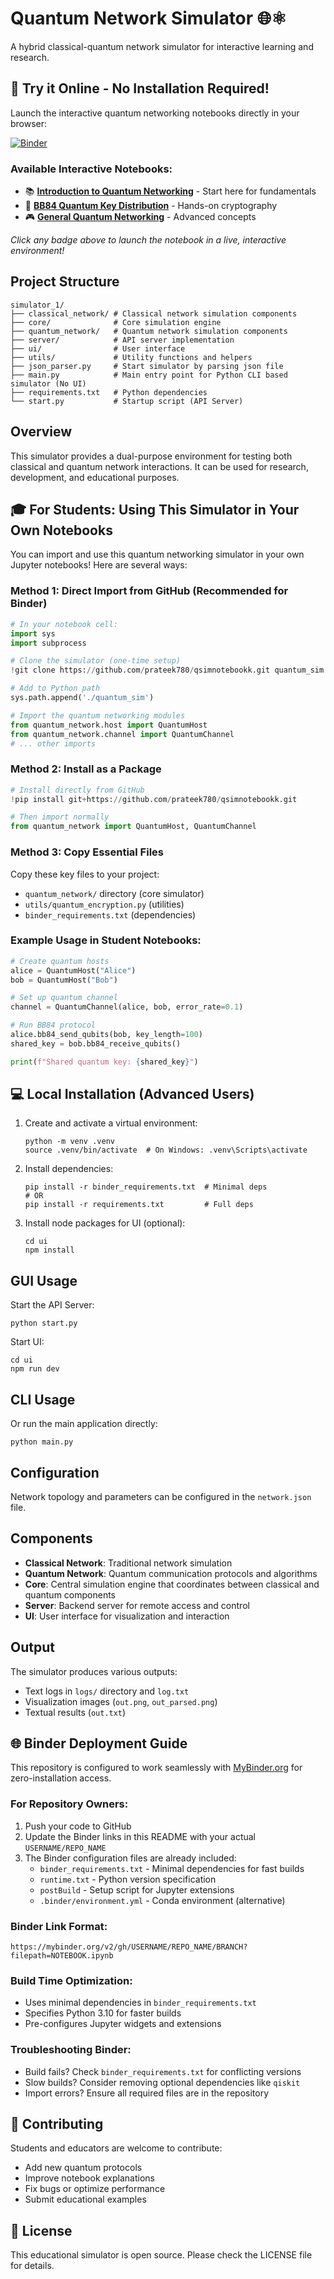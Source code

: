 # Quantum Network Simulator 🌐⚛️

A hybrid classical-quantum network simulator for interactive learning and research.

## 🚀 Try it Online - No Installation Required!

Launch the interactive quantum networking notebooks directly in your browser:

[![Binder](https://mybinder.org/badge_logo.svg)](https://mybinder.org/v2/gh/prateek780/qsimnotebookk/main?filepath=quantum_networking_interactive.ipynb)

### Available Interactive Notebooks:
- 📚 **[Introduction to Quantum Networking](https://mybinder.org/v2/gh/prateek780/qsimnotebookk/main?filepath=quantum_networking_interactive.ipynb)** - Start here for fundamentals
- 🔐 **[BB84 Quantum Key Distribution](https://mybinder.org/v2/gh/prateek780/qsimnotebookk/main?filepath=quantum_networking_bb84.ipynb)** - Hands-on cryptography
- 🎮 **[General Quantum Networking](https://mybinder.org/v2/gh/prateek780/qsimnotebookk/main?filepath=qnetorking.ipynb)** - Advanced concepts


*Click any badge above to launch the notebook in a live, interactive environment!*

## Project Structure

```
simulator_1/
├── classical_network/ # Classical network simulation components
├── core/              # Core simulation engine
├── quantum_network/   # Quantum network simulation components
├── server/            # API server implementation
├── ui/                # User interface
├── utils/             # Utility functions and helpers
├── json_parser.py     # Start simulator by parsing json file
├── main.py            # Main entry point for Python CLI based simulator (No UI)
├── requirements.txt   # Python dependencies
└── start.py           # Startup script (API Server)
```

## Overview

This simulator provides a dual-purpose environment for testing both classical and quantum network interactions. It can be used for research, development, and educational purposes.

## 🎓 For Students: Using This Simulator in Your Own Notebooks

You can import and use this quantum networking simulator in your own Jupyter notebooks! Here are several ways:

### Method 1: Direct Import from GitHub (Recommended for Binder)
```python
# In your notebook cell:
import sys
import subprocess

# Clone the simulator (one-time setup)
!git clone https://github.com/prateek780/qsimnotebookk.git quantum_sim

# Add to Python path
sys.path.append('./quantum_sim')

# Import the quantum networking modules
from quantum_network.host import QuantumHost
from quantum_network.channel import QuantumChannel
# ... other imports
```

### Method 2: Install as a Package
```python
# Install directly from GitHub
!pip install git+https://github.com/prateek780/qsimnotebookk.git

# Then import normally
from quantum_network import QuantumHost, QuantumChannel
```

### Method 3: Copy Essential Files
Copy these key files to your project:
- `quantum_network/` directory (core simulator)
- `utils/quantum_encryption.py` (utilities)
- `binder_requirements.txt` (dependencies)

### Example Usage in Student Notebooks:
```python
# Create quantum hosts
alice = QuantumHost("Alice")
bob = QuantumHost("Bob")

# Set up quantum channel
channel = QuantumChannel(alice, bob, error_rate=0.1)

# Run BB84 protocol
alice.bb84_send_qubits(bob, key_length=100)
shared_key = bob.bb84_receive_qubits()

print(f"Shared quantum key: {shared_key}")
```

## 💻 Local Installation (Advanced Users)

1. Create and activate a virtual environment:
   ```
   python -m venv .venv
   source .venv/bin/activate  # On Windows: .venv\Scripts\activate
   ```

2. Install dependencies:
   ```
   pip install -r binder_requirements.txt  # Minimal deps
   # OR
   pip install -r requirements.txt         # Full deps
   ```

3. Install node packages for UI (optional):
   ```
   cd ui
   npm install
   ```

## GUI Usage

Start the API Server:
```
python start.py
```

Start UI:
```
cd ui
npm run dev
```

## CLI Usage

Or run the main application directly:
```
python main.py
```

## Configuration

Network topology and parameters can be configured in the `network.json` file.

## Components

- **Classical Network**: Traditional network simulation
- **Quantum Network**: Quantum communication protocols and algorithms
- **Core**: Central simulation engine that coordinates between classical and quantum components
- **Server**: Backend server for remote access and control
- **UI**: User interface for visualization and interaction

## Output

The simulator produces various outputs:
- Text logs in `logs/` directory and `log.txt`
- Visualization images (`out.png`, `out_parsed.png`)
- Textual results (`out.txt`)

## 🌐 Binder Deployment Guide

This repository is configured to work seamlessly with [MyBinder.org](https://mybinder.org) for zero-installation access.

### For Repository Owners:
1. Push your code to GitHub
2. Update the Binder links in this README with your actual `USERNAME/REPO_NAME`
3. The Binder configuration files are already included:
   - `binder_requirements.txt` - Minimal dependencies for fast builds
   - `runtime.txt` - Python version specification
   - `postBuild` - Setup script for Jupyter extensions
   - `.binder/environment.yml` - Conda environment (alternative)

### Binder Link Format:
```
https://mybinder.org/v2/gh/USERNAME/REPO_NAME/BRANCH?filepath=NOTEBOOK.ipynb
```

### Build Time Optimization:
- Uses minimal dependencies in `binder_requirements.txt`
- Specifies Python 3.10 for faster builds
- Pre-configures Jupyter widgets and extensions

### Troubleshooting Binder:
- Build fails? Check `binder_requirements.txt` for conflicting versions
- Slow builds? Consider removing optional dependencies like `qiskit`
- Import errors? Ensure all required files are in the repository

## 🤝 Contributing

Students and educators are welcome to contribute:
- Add new quantum protocols
- Improve notebook explanations
- Fix bugs or optimize performance
- Submit educational examples

## 📄 License

This educational simulator is open source. Please check the LICENSE file for details.
